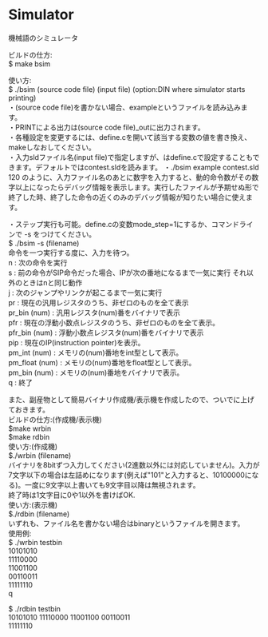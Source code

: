 # Simulator  
機械語のシミュレータ  

ビルドの仕方:  
$ make bsim

使い方:  
$ ./bsim (source code file) (input file) (option:DIN where simulator starts printing)  
・(source code file)を書かない場合、exampleというファイルを読み込みます。  
・PRINTによる出力は(source code file)_outに出力されます。  
・各種設定を変更するには、define.cを開いて該当する変数の値を書き換え、makeしなおしてください。  
・入力sldファイル名(input file)で指定しますが、はdefine.cで設定することもできます。デフォルトではcontest.sldを読みます。
・./bsim example contest.sld 120 のように、入力ファイル名のあとに数字を入力すると、動的命令数がその数字以上になったらデバッグ情報を表示します。実行したファイルが予期せぬ形で終了した時、終了した命令の近くのみのデバッグ情報が知りたい場合に使えます。  

・ステップ実行も可能。define.cの変数mode_step=1にするか、コマンドラインで -s をつけてください。   
$ ./bsim -s (filename)  
命令を一つ実行する度に、入力を待つ。  
n : 次の命令を実行  
s : 前の命令がSIP命令だった場合、IPが次の番地になるまで一気に実行 それ以外のときはnと同じ動作  
j : 次のジャンプやリンクが起こるまで一気に実行  
pr : 現在の汎用レジスタのうち、非ゼロのものを全て表示  
pr_bin (num) : 汎用レジスタ(num)番をバイナリで表示  
pfr : 現在の浮動小数点レジスタのうち、非ゼロのものを全て表示。  
pfr_bin (num) : 浮動小数点レジスタ(num)番をバイナリで表示  
pip : 現在のIP(instruction pointer)を表示。  
pm_int (num) : メモリの(num)番地をint型として表示。  
pm_float (num) : メモリの(num)番地をfloat型として表示。  
pm_bin (num) : メモリの(num)番地をバイナリで表示。  
q : 終了  

また、副産物として簡易バイナリ作成機/表示機を作成したので、ついでに上げておきます。  
ビルドの仕方:(作成機/表示機)  
$make wrbin  
$make rdbin  
使い方:(作成機)  
$./wrbin (filename)  
バイナリを8bitずつ入力してください(2進数以外には対応していません)。入力が7文字以下の場合は左詰めになります(例えば"101"と入力すると、10100000になる)。一度に9文字以上書いても9文字目以降は無視されます。  
終了時は1文字目に0や1以外を書けばOK.  
使い方:(表示機)  
$./rdbin (filename)  
いずれも、ファイル名を書かない場合はbinaryというファイルを開きます。  
使用例:  
$ ./wrbin testbin  
10101010  
11110000  
11001100  
00110011  
11111110  
q  

$ ./rdbin testbin  
10101010 11110000 11001100 00110011  
11111110  
